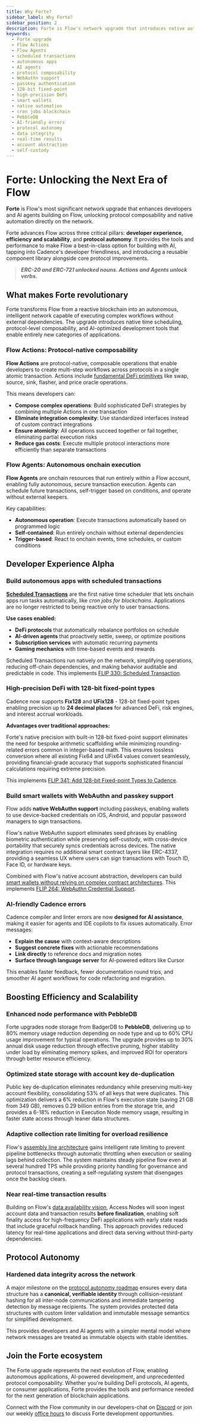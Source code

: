 ```yaml
---
title: Why Forte?
sidebar_label: Why Forte?
sidebar_position: 2
description: Forte is Flow's network upgrade that introduces native automation, AI-powered development, and protocol composability. Build autonomous apps with scheduled transactions, high-precision DeFi with 128-bit types, and smart wallets with WebAuthn support.
keywords:
  - Forte upgrade
  - Flow Actions
  - Flow Agents
  - scheduled transactions
  - autonomous apps
  - AI agents
  - protocol composability
  - WebAuthn support
  - passkey authentication
  - 128-bit fixed-point
  - high-precision DeFi
  - smart wallets
  - native automation
  - cron jobs blockchain
  - PebbleDB
  - AI-friendly errors
  - protocol autonomy
  - data integrity
  - real-time results
  - account abstraction
  - self-custody
---
```


# Forte: Unlocking the Next Era of Flow

**Forte** is Flow's most significant network upgrade that enhances developers and AI agents building on Flow, unlocking protocol composability and native automation directly on the network.

Forte advances Flow across three critical pillars: **developer experience**, **efficiency and scalability**, and **protocol autonomy**. It provides the tools and performance to make Flow a best-in-class option for building with AI, tapping into Cadence's developer friendliness, and introducing a reusable component library alongside core protocol improvements.

> **_ERC-20 and ERC-721 unlocked nouns. Actions and Agents unlock verbs._**

## What makes Forte revolutionary

Forte transforms Flow from a reactive blockchain into an autonomous, intelligent network capable of executing complex workflows without external dependencies. The upgrade introduces native time scheduling, protocol-level composability, and AI-optimized development tools that enable entirely new categories of applications.

### Flow Actions: Protocol-native composability

**Flow Actions** are protocol-native, composable operations that enable developers to create multi-step workflows across protocols in a single atomic transaction. Actions include [fundamental DeFi primitives] like swap, source, sink, flasher, and price oracle operations.

This means developers can:

- **Compose complex operations**: Build sophisticated DeFi strategies by combining multiple Actions in one transaction
- **Eliminate integration complexity**: Use standardized interfaces instead of custom contract integrations
- **Ensure atomicity**: All operations succeed together or fail together, eliminating partial execution risks
- **Reduce gas costs**: Execute multiple protocol interactions more efficiently than separate transactions

### Flow Agents: Autonomous onchain execution

**Flow Agents** are onchain resources that run entirely within a Flow account, enabling fully autonomous, secure transaction execution. Agents can schedule future transactions, self-trigger based on conditions, and operate without external keepers.

Key capabilities:

- **Autonomous operation**: Execute transactions automatically based on programmed logic
- **Self-contained**: Run entirely onchain without external dependencies
- **Trigger-based**: React to onchain events, time schedules, or custom conditions

## Developer Experience Alpha

### Build autonomous apps with scheduled transactions

[**Scheduled Transactions**] are the first native time scheduler that lets onchain apps run tasks automatically, like *cron jobs for blockchains*. Applications are no longer restricted to being reactive only to user transactions.

**Use cases enabled:**

- **DeFi protocols** that automatically rebalance portfolios on schedule
- **AI-driven agents** that proactively settle, sweep, or optimize positions
- **Subscription services** with automatic recurring payments
- **Gaming mechanics** with time-based events and rewards

Scheduled Transactions run natively on the network, simplifying operations, reducing off-chain dependencies, and making behavior auditable and predictable in code. This implements [FLIP 330: Scheduled Transaction].

### High-precision DeFi with 128-bit fixed-point types

Cadence now supports **Fix128** and **UFix128** - 128-bit fixed-point types enabling precision up to **24 decimal places** for advanced DeFi, risk engines, and interest accrual workloads.

**Advantages over traditional approaches:**

Forte's native precision with built-in 128-bit fixed-point support eliminates the need for bespoke arithmetic scaffolding while minimizing rounding-related errors common in integer-based math. This ensures lossless conversion where all existing Fix64 and UFix64 values convert seamlessly, providing financial-grade accuracy that supports sophisticated financial calculations requiring extreme precision.

This implements [FLIP 341: Add 128-bit Fixed-point Types to Cadence].

### Build smart wallets with WebAuthn and passkey support

Flow adds **native WebAuthn support** including passkeys, enabling wallets to use device-backed credentials on iOS, Android, and popular password managers to sign transactions.

Flow's native WebAuthn support eliminates seed phrases by enabling biometric authentication while preserving self-custody, with cross-device portability that securely syncs credentials across devices. The native integration requires no additional smart contract layers like ERC-4337, providing a seamless UX where users can sign transactions with Touch ID, Face ID, or hardware keys.

Combined with Flow's native account abstraction, developers can build [smart wallets without relying on complex contract architectures]. This implements [FLIP 264: WebAuthn Credential Support].

### AI-friendly Cadence errors

Cadence compiler and linter errors are now **designed for AI assistance**, making it easier for agents and IDE copilots to fix issues automatically. Error messages:

- **Explain the cause** with context-aware descriptions
- **Suggest concrete fixes** with actionable recommendations
- **Link directly** to reference docs and migration notes
- **Surface through language server** for AI-powered editors like Cursor

This enables faster feedback, fewer documentation round trips, and smoother AI agent workflows for code refactoring and migration.

## Boosting Efficiency and Scalability

### Enhanced node performance with PebbleDB

Forte upgrades node storage from BadgerDB to **PebbleDB**, delivering up to 80% memory usage reduction depending on node type and up to 60% CPU usage improvement for typical operations. The upgrade provides up to 30% annual disk usage reduction through effective pruning, higher stability under load by eliminating memory spikes, and improved ROI for operators through better resource efficiency.

### Optimized state storage with account key de-duplication

Public key de-duplication eliminates redundancy while preserving multi-key account flexibility, consolidating 53% of all keys that were duplicates. This optimization delivers a 6% reduction in Flow's execution state (saving 21 GB from 349 GB), removes 0.29 billion entries from the storage trie, and provides a 6-18% reduction in Execution Node memory usage, resulting in faster state access through leaner data structures.

### Adaptive collection rate limiting for overload resilience

Flow's [assembly line architecture] gains intelligent rate limiting to prevent pipeline bottlenecks through automatic throttling when execution or sealing lags behind collection. The system maintains steady pipeline flow even at several hundred TPS while providing priority handling for governance and protocol transactions, creating a self-regulating system that disengages once the backlog clears.

### Near real-time transaction results

Building on Flow's [data availability vision], Access Nodes will soon ingest account data and transaction results **before finalization**, enabling soft finality access for high-frequency DeFi applications with early state reads that include graceful rollback handling. This approach provides reduced latency for real-time applications and direct data serving without third-party dependencies.

## Protocol Autonomy

### Hardened data integrity across the network

A major milestone on the [protocol autonomy roadmap] ensures every data structure has a **canonical, verifiable identity** through collision-resistant hashing for all inter-node communications and immediate tampering detection by message recipients. The system provides protected data structures with custom linter validation and immutable message semantics for simplified development.

This provides developers and AI agents with a simpler mental model where network messages are treated as immutable objects with stable identities.

## Join the Forte ecosystem

The Forte upgrade represents the next evolution of Flow, enabling autonomous applications, AI-powered development, and unprecedented protocol composability. Whether you're building DeFi protocols, AI agents, or consumer applications, Forte provides the tools and performance needed for the next generation of blockchain applications.

Connect with the Flow community in our developers-chat on [Discord] or join our weekly [office hours] to discuss Forte development opportunities.

<!-- Reference links -->

[fundamental DeFi primitives]: https://developers.flow.com/blockchain-development-tutorials/flow-actions/intro-to-flow-actions
[**Scheduled Transactions**]: https://developers.flow.com/blockchain-development-tutorials/flow-actions/scheduled-transactions-introduction
[FLIP 330: Scheduled Transaction]: https://github.com/onflow/flips/blob/main/protocol/20250609-scheduled-callbacks.md
[FLIP 341: Add 128-bit Fixed-point Types to Cadence]: https://github.com/onflow/flips/blob/main/cadence/20250815-128-bit-fixed-point-types.md
[FLIP 264: WebAuthn Credential Support]: https://github.com/onflow/flips/blob/cfaaf5f6b7c752e8db770e61ec9c180dc0eb6543/protocol/20250203-webauthn-credential-support.md
[smart wallets without relying on complex contract architectures]: https://flow.com/post/transforming-smartphones-into-hardware-wallets-how-secure-enclave-support-on-flow-is-ushering-in-the-next-wave-of-web3-applications
[Flow Actions Developer Docs]: https://developers.flow.com/blockchain-development-tutorials/defi
[assembly line architecture]: https://flow.com/why-flow
[data availability vision]: https://flow.com/data-availability-vision
[protocol autonomy roadmap]: https://flow.com/protocol-autonomy-roadmap
[Discord]: https://discord.gg/flow
[office hours]: https://calendar.google.com/calendar/ical/c_47978f5cd9da636cadc6b8473102b5092c1a865dd010558393ecb7f9fd0c9ad0%40group.calendar.google.com/public/basic.ics
